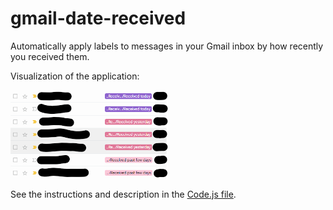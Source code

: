 # gmail-date-received
Automatically apply labels to messages in your Gmail inbox by how recently you received them.

Visualization of the application:

<img src="sample_inbox.png" width="50%" />

See the instructions and description in the [Code.js file](Code.js).
